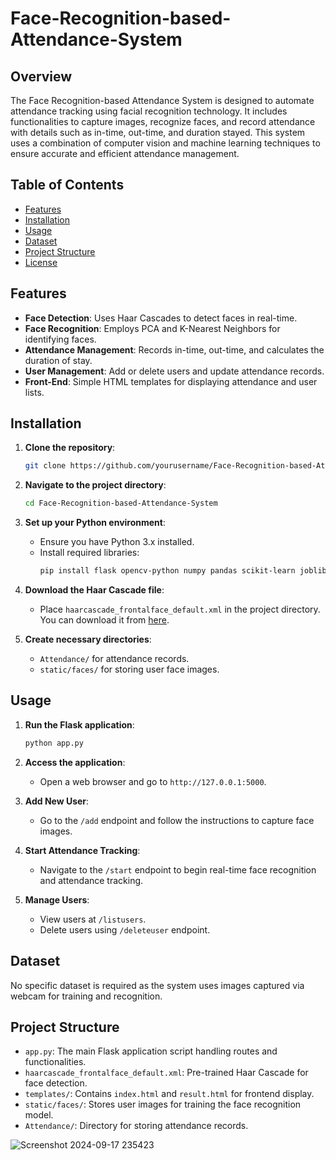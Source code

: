 # Face-Recognition-based-Attendance-System

## Overview
The Face Recognition-based Attendance System is designed to automate attendance tracking using facial recognition technology. It includes functionalities to capture images, recognize faces, and record attendance with details such as in-time, out-time, and duration stayed. This system uses a combination of computer vision and machine learning techniques to ensure accurate and efficient attendance management.

## Table of Contents
- [Features](#features)
- [Installation](#installation)
- [Usage](#usage)
- [Dataset](#dataset)
- [Project Structure](#project-structure)
- [License](#license)

## Features
- **Face Detection**: Uses Haar Cascades to detect faces in real-time.
- **Face Recognition**: Employs PCA and K-Nearest Neighbors for identifying faces.
- **Attendance Management**: Records in-time, out-time, and calculates the duration of stay.
- **User Management**: Add or delete users and update attendance records.
- **Front-End**: Simple HTML templates for displaying attendance and user lists.

## Installation
1. **Clone the repository**:
    ```bash
    git clone https://github.com/yourusername/Face-Recognition-based-Attendance-System.git
    ```
2. **Navigate to the project directory**:
    ```bash
    cd Face-Recognition-based-Attendance-System
    ```

3. **Set up your Python environment**:
    - Ensure you have Python 3.x installed.
    - Install required libraries:
      ```bash
      pip install flask opencv-python numpy pandas scikit-learn joblib
      ```

4. **Download the Haar Cascade file**:
    - Place `haarcascade_frontalface_default.xml` in the project directory. You can download it from [here](https://github.com/opencv/opencv/tree/master/data/haarcascades).

5. **Create necessary directories**:
    - `Attendance/` for attendance records.
    - `static/faces/` for storing user face images.

## Usage
1. **Run the Flask application**:
    ```bash
    python app.py
    ```

2. **Access the application**:
    - Open a web browser and go to `http://127.0.0.1:5000`.

3. **Add New User**:
    - Go to the `/add` endpoint and follow the instructions to capture face images.

4. **Start Attendance Tracking**:
    - Navigate to the `/start` endpoint to begin real-time face recognition and attendance tracking.

5. **Manage Users**:
    - View users at `/listusers`.
    - Delete users using `/deleteuser` endpoint.

## Dataset
No specific dataset is required as the system uses images captured via webcam for training and recognition.

## Project Structure
- `app.py`: The main Flask application script handling routes and functionalities.
- `haarcascade_frontalface_default.xml`: Pre-trained Haar Cascade for face detection.
- `templates/`: Contains `index.html` and `result.html` for frontend display.
- `static/faces/`: Stores user images for training the face recognition model.
- `Attendance/`: Directory for storing attendance records.

![Screenshot 2024-09-17 235423](https://github.com/user-attachments/assets/10bda991-ca9a-4049-a607-d37e6070146b)


